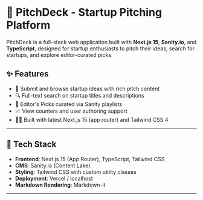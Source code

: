 # 🚀 PitchDeck - Startup Pitching Platform

PitchDeck is a full-stack web application built with **Next.js 15**, **Sanity.io**, and **TypeScript**, designed for startup enthusiasts to pitch their ideas, search for startups, and explore editor-curated picks.

## ✨ Features

- 📝 Submit and browse startup ideas with rich pitch content
- 🔍 Full-text search on startup titles and descriptions
- 🧠 Editor's Picks curated via Sanity playlists
- 📈 View counters and user authoring support
- 🧑‍💻 Built with latest Next.js 15 (app router) and Tailwind CSS 4

---

## 🧠 Tech Stack

- **Frontend**: Next.js 15 (App Router), TypeScript, Tailwind CSS
- **CMS**: Sanity.io (Content Lake)
- **Styling**: Tailwind CSS with custom utility classes
- **Deployment**: Vercel / localhost
- **Markdown Rendering**: Markdown-it

---
